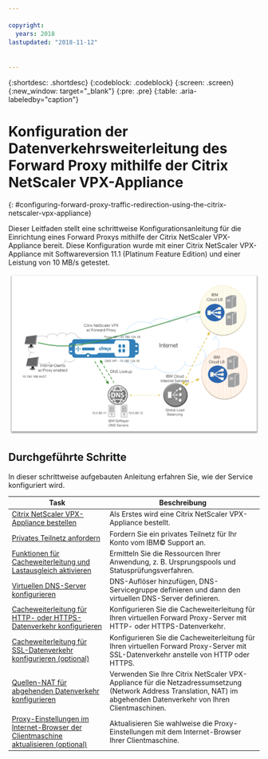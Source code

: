 ```yaml
---

copyright:
  years: 2018
lastupdated: "2018-11-12"


---
```


{:shortdesc: .shortdesc}
{:codeblock: .codeblock}
{:screen: .screen}
{:new_window: target="_blank"}
{:pre: .pre}
{:table: .aria-labeledby="caption"}

# Konfiguration der Datenverkehrsweiterleitung des Forward Proxy mithilfe der Citrix NetScaler VPX-Appliance
{: #configuring-forward-proxy-traffic-redirection-using-the-citrix-netscaler-vpx-appliance}

Dieser Leitfaden stellt eine schrittweise Konfigurationsanleitung für die Einrichtung eines Forward Proxys mithilfe der Citrix NetScaler VPX-Appliance bereit. Diese Konfiguration wurde mit einer Citrix NetScaler VPX-Appliance mit Softwareversion 11.1 (Platinum Feature Edition) und einer Leistung von 10 MB/s getestet.

<img src="images/fp1.png" alt="Zeichnung" style="width: 600px;"/>

## Durchgeführte Schritte

In dieser schrittweise aufgebauten Anleitung erfahren Sie, wie der Service konfiguriert wird.

Task  | Beschreibung
------------- | -------------
[Citrix NetScaler VPX-Appliance bestellen](/docs/infrastructure/citrix-netscaler-vpx?topic=citrix-netscaler-vpx-order-the-citrix-netscaler-vpx-appliance) | Als Erstes wird eine Citrix NetScaler VPX-Appliance bestellt.
[Privates Teilnetz anfordern](/docs/infrastructure/citrix-netscaler-vpx?topic=citrix-netscaler-vpx-request-a-private-subnet) | Fordern Sie ein privates Teilnetz für Ihr Konto vom IBM© Support an.
[Funktionen für Cacheweiterleitung und Lastausgleich aktivieren](/docs/infrastructure/citrix-netscaler-vpx?topic=citrix-netscaler-vpx-enable-cache-redirection-and-load-balancing-capabilities) | Ermitteln Sie die Ressourcen Ihrer Anwendung, z. B. Ursprungspools und Statusprüfungsverfahren.
[Virtuellen DNS-Server konfigurieren](/docs/infrastructure/citrix-netscaler-vpx?topic=citrix-netscaler-vpx-configure-the-dns-virtual-server) | DNS-Auflöser hinzufügen, DNS-Servicegruppe definieren und dann den virtuellen DNS-Server definieren.
[Cacheweiterleitung für HTTP- oder HTTPS-Datenverkehr konfigurieren](/docs/infrastructure/citrix-netscaler-vpx?topic=citrix-netscaler-vpx-configure-cache-redirection-for-http-s-traffic) | Konfigurieren Sie die Cacheweiterleitung für Ihren virtuellen Forward Proxy-Server mit HTTP- oder HTTPS-Datenverkehr.
[Cacheweiterleitung für SSL-Datenverkehr konfigurieren (optional)](/docs/infrastructure/citrix-netscaler-vpx?topic=citrix-netscaler-vpx-configure-cache-redirection-for-ssl-traffic-optional-) | Konfigurieren Sie die Cacheweiterleitung für Ihren virtuellen Forward Proxy-Server mit SSL-Datenverkehr anstelle von HTTP oder HTTPS.
[Quellen-NAT für abgehenden Datenverkehr konfigurieren](/docs/infrastructure/citrix-netscaler-vpx?topic=citrix-netscaler-vpx-configure-source-nat-for-outbound-traffic) | Verwenden Sie Ihre Citrix NetScaler VPX-Appliance für die Netzadressumsetzung (Network Address Translation, NAT) im abgehenden Datenverkehr von Ihren Clientmaschinen.
[Proxy-Einstellungen im Internet-Browser der Clientmaschine aktualisieren (optional)](/docs/infrastructure/citrix-netscaler-vpx?topic=citrix-netscaler-vpx-update-the-proxy-settings-on-the-client-machine-s-internet-browser-optional-) | Aktualisieren Sie wahlweise die Proxy-Einstellungen mit dem Internet-Browser Ihrer Clientmaschine.
